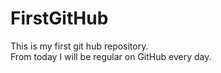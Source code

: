 # FirstGitHub
This is my first git hub repository.
<br>
From today I will be regular on GitHub every day.
